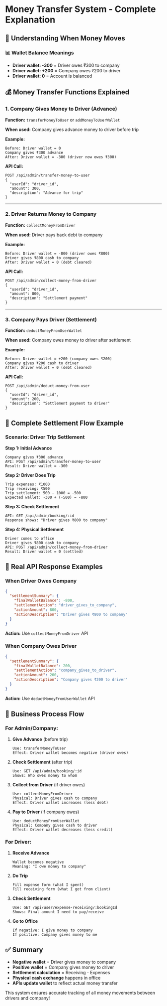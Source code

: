 # Money Transfer System - Complete Explanation

## 🎯 Understanding When Money Moves

### 📊 Wallet Balance Meanings
- **Driver wallet: -300** = Driver owes ₹300 to company
- **Driver wallet: +200** = Company owes ₹200 to driver
- **Driver wallet: 0** = Account is balanced

## 💰 Money Transfer Functions Explained

### 1. Company Gives Money to Driver (Advance)
**Function:** `transferMoneyToUser` or `addMoneyToUserWallet`

**When used:** Company gives advance money to driver before trip

**Example:**
```
Before: Driver wallet = 0
Company gives ₹300 advance
After: Driver wallet = -300 (driver now owes ₹300)
```

**API Call:**
```http
POST /api/admin/transfer-money-to-user
{
  "userId": "driver_id",
  "amount": 300,
  "description": "Advance for trip"
}
```

---

### 2. Driver Returns Money to Company
**Function:** `collectMoneyFromDriver`

**When used:** Driver pays back debt to company

**Example:**
```
Before: Driver wallet = -800 (driver owes ₹800)
Driver gives ₹800 cash to company
After: Driver wallet = 0 (debt cleared)
```

**API Call:**
```http
POST /api/admin/collect-money-from-driver
{
  "userId": "driver_id", 
  "amount": 800,
  "description": "Settlement payment"
}
```

---

### 3. Company Pays Driver (Settlement)
**Function:** `deductMoneyFromUserWallet`

**When used:** Company owes money to driver after settlement

**Example:**
```
Before: Driver wallet = +200 (company owes ₹200)
Company gives ₹200 cash to driver
After: Driver wallet = 0 (debt cleared)
```

**API Call:**
```http
POST /api/admin/deduct-money-from-user
{
  "userId": "driver_id",
  "amount": 200, 
  "description": "Settlement payment to driver"
}
```

## 🔄 Complete Settlement Flow Example

### Scenario: Driver Trip Settlement

**Step 1: Initial Advance**
```
Company gives ₹300 advance
API: POST /api/admin/transfer-money-to-user
Result: Driver wallet = -300
```

**Step 2: Driver Does Trip**
```
Trip expenses: ₹1000
Trip receiving: ₹500
Trip settlement: 500 - 1000 = -500
Expected wallet: -300 + (-500) = -800
```

**Step 3: Check Settlement**
```
API: GET /api/admin/booking/:id
Response shows: "Driver gives ₹800 to company"
```

**Step 4: Physical Settlement**
```
Driver comes to office
Driver gives ₹800 cash to company
API: POST /api/admin/collect-money-from-driver
Result: Driver wallet = 0 (settled)
```

## 📱 Real API Response Examples

### When Driver Owes Company
```json
{
  "settlementSummary": {
    "finalWalletBalance": -800,
    "settlementAction": "driver_gives_to_company",
    "actionAmount": 800,
    "actionDescription": "Driver gives ₹800 to company"
  }
}
```
**Action:** Use `collectMoneyFromDriver` API

### When Company Owes Driver
```json
{
  "settlementSummary": {
    "finalWalletBalance": 200,
    "settlementAction": "company_gives_to_driver", 
    "actionAmount": 200,
    "actionDescription": "Company gives ₹200 to driver"
  }
}
```
**Action:** Use `deductMoneyFromUserWallet` API

## 🎯 Business Process Flow

### For Admin/Company:

1. **Give Advance** (before trip)
   ```
   Use: transferMoneyToUser
   Effect: Driver wallet becomes negative (driver owes)
   ```

2. **Check Settlement** (after trip)
   ```
   Use: GET /api/admin/booking/:id
   Shows: Who owes money to whom
   ```

3. **Collect from Driver** (if driver owes)
   ```
   Use: collectMoneyFromDriver
   Physical: Driver gives cash to company
   Effect: Driver wallet increases (less debt)
   ```

4. **Pay to Driver** (if company owes)
   ```
   Use: deductMoneyFromUserWallet
   Physical: Company gives cash to driver
   Effect: Driver wallet decreases (less credit)
   ```

### For Driver:

1. **Receive Advance**
   ```
   Wallet becomes negative
   Meaning: "I owe money to company"
   ```

2. **Do Trip**
   ```
   Fill expense form (what I spent)
   Fill receiving form (what I got from client)
   ```

3. **Check Settlement**
   ```
   Use: GET /api/user/expense-receiving/:bookingId
   Shows: Final amount I need to pay/receive
   ```

4. **Go to Office**
   ```
   If negative: I give money to company
   If positive: Company gives money to me
   ```

## ✅ Summary

- **Negative wallet** = Driver gives money to company
- **Positive wallet** = Company gives money to driver
- **Settlement calculation** = Receiving - Expenses
- **Physical cash exchange** happens in office
- **APIs update wallet** to reflect actual money transfer

This system ensures accurate tracking of all money movements between drivers and company!